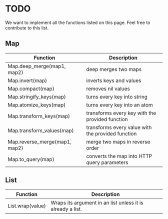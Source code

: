 # TODO

We want to implement all the functions listed on this page. Feel free to
contribute to this list.

## Map

Function                       | Description
------------------------------ | ------------------------------------------
Map.deep_merge(map1, map2)     | deep merges two maps
Map.invert(map)                | inverts keys and values
Map.compact(map)               | removes nil values
Map.stringify_keys(map)        | turns every key into string
Map.atomize_keys(map)          | turns every key into an atom
Map.transform_keys(map)        | transforms every key with the provided function
Map.transform_values(map)      | transforms every value with the provided function
Map.reverse_merge(map1, map2)  | merge two maps in reverse order
Map.to_query(map)              | converts the map into HTTP query parameters

## List

Function                       | Description
------------------------------ | ------------------------------------------
List.wrap(value)               | Wraps its argument in an list unless it is already a list.


